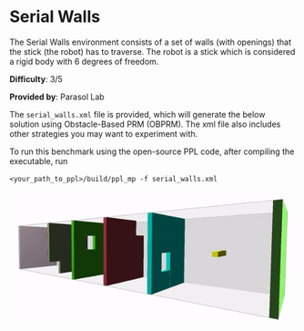 # Serial Walls
The Serial Walls environment consists of a set of walls (with openings) that the stick (the robot) has to traverse.
The robot is a stick which is considered a rigid body with 6 degrees of freedom.

__Difficulty__: 3/5

__Provided by__: Parasol Lab

The ```serial_walls.xml``` file is provided, which will generate the below solution using Obstacle-Based PRM (OBPRM). The xml file also includes other strategies you may want to experiment with.

To run this benchmark using the open-source PPL code, after compiling the executable, run 

```
<your_path_to_ppl>/build/ppl_mp -f serial_walls.xml
```

![Alt Text](media/serial-walls.gif)